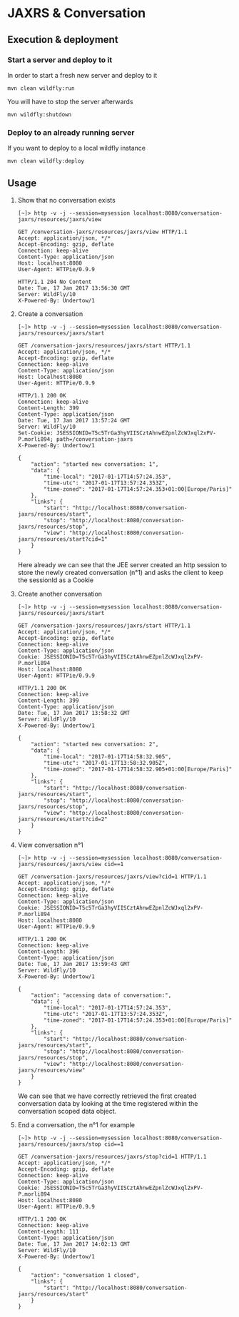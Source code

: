 # JAXRS & Conversation

## Execution & deployment

### Start a server and deploy to it
In order to start a fresh new server and deploy to it

```
mvn clean wildfly:run
```

You will have to stop the server afterwards

```
mvn wildfly:shutdown
```

### Deploy to an already running server

If you want to deploy to a local wildfly instance

```
mvn clean wildfly:deploy
```

## Usage

1. Show that no conversation exists  

    ```
    [~]> http -v -j --session=mysession localhost:8080/conversation-jaxrs/resources/jaxrs/view

    GET /conversation-jaxrs/resources/jaxrs/view HTTP/1.1
    Accept: application/json, */*
    Accept-Encoding: gzip, deflate
    Connection: keep-alive
    Content-Type: application/json
    Host: localhost:8080
    User-Agent: HTTPie/0.9.9

    HTTP/1.1 204 No Content
    Date: Tue, 17 Jan 2017 13:56:30 GMT
    Server: WildFly/10
    X-Powered-By: Undertow/1
    ```

1. Create a conversation  
    ```
    [~]> http -v -j --session=mysession localhost:8080/conversation-jaxrs/resources/jaxrs/start

    GET /conversation-jaxrs/resources/jaxrs/start HTTP/1.1
    Accept: application/json, */*
    Accept-Encoding: gzip, deflate
    Connection: keep-alive
    Content-Type: application/json
    Host: localhost:8080
    User-Agent: HTTPie/0.9.9

    HTTP/1.1 200 OK
    Connection: keep-alive
    Content-Length: 399
    Content-Type: application/json
    Date: Tue, 17 Jan 2017 13:57:24 GMT
    Server: WildFly/10
    Set-Cookie: JSESSIONID=T5c5TrGa3hyVIISCztAhnwEZpnlZcWJxql2xPV-P.morli894; path=/conversation-jaxrs
    X-Powered-By: Undertow/1

    {
        "action": "started new conversation: 1",
        "data": {
            "time-local": "2017-01-17T14:57:24.353",
            "time-utc": "2017-01-17T13:57:24.353Z",
            "time-zoned": "2017-01-17T14:57:24.353+01:00[Europe/Paris]"
        },
        "links": {
            "start": "http://localhost:8080/conversation-jaxrs/resources/start",
            "stop": "http://localhost:8080/conversation-jaxrs/resources/stop",
            "view": "http://localhost:8080/conversation-jaxrs/resources/start?cid=1"
        }
    }
    ```

    Here already we can see that the JEE server created an http session to store the newly created conversation (n°1) and asks the client to keep the sessionId as a Cookie

1. Create another conversation  
    ```
    [~]> http -v -j --session=mysession localhost:8080/conversation-jaxrs/resources/jaxrs/start

    GET /conversation-jaxrs/resources/jaxrs/start HTTP/1.1
    Accept: application/json, */*
    Accept-Encoding: gzip, deflate
    Connection: keep-alive
    Content-Type: application/json
    Cookie: JSESSIONID=T5c5TrGa3hyVIISCztAhnwEZpnlZcWJxql2xPV-P.morli894
    Host: localhost:8080
    User-Agent: HTTPie/0.9.9

    HTTP/1.1 200 OK
    Connection: keep-alive
    Content-Length: 399
    Content-Type: application/json
    Date: Tue, 17 Jan 2017 13:58:32 GMT
    Server: WildFly/10
    X-Powered-By: Undertow/1

    {
        "action": "started new conversation: 2",
        "data": {
            "time-local": "2017-01-17T14:58:32.905",
            "time-utc": "2017-01-17T13:58:32.905Z",
            "time-zoned": "2017-01-17T14:58:32.905+01:00[Europe/Paris]"
        },
        "links": {
            "start": "http://localhost:8080/conversation-jaxrs/resources/start",
            "stop": "http://localhost:8080/conversation-jaxrs/resources/stop",
            "view": "http://localhost:8080/conversation-jaxrs/resources/start?cid=2"
        }
    }
    ```

1. View conversation n°1
    ```
    [~]> http -v -j --session=mysession localhost:8080/conversation-jaxrs/resources/jaxrs/view cid==1

    GET /conversation-jaxrs/resources/jaxrs/view?cid=1 HTTP/1.1
    Accept: application/json, */*
    Accept-Encoding: gzip, deflate
    Connection: keep-alive
    Content-Type: application/json
    Cookie: JSESSIONID=T5c5TrGa3hyVIISCztAhnwEZpnlZcWJxql2xPV-P.morli894
    Host: localhost:8080
    User-Agent: HTTPie/0.9.9

    HTTP/1.1 200 OK
    Connection: keep-alive
    Content-Length: 396
    Content-Type: application/json
    Date: Tue, 17 Jan 2017 13:59:43 GMT
    Server: WildFly/10
    X-Powered-By: Undertow/1

    {
        "action": "accessing data of conversation:",
        "data": {
            "time-local": "2017-01-17T14:57:24.353",
            "time-utc": "2017-01-17T13:57:24.353Z",
            "time-zoned": "2017-01-17T14:57:24.353+01:00[Europe/Paris]"
        },
        "links": {
            "start": "http://localhost:8080/conversation-jaxrs/resources/start",
            "stop": "http://localhost:8080/conversation-jaxrs/resources/stop",
            "view": "http://localhost:8080/conversation-jaxrs/resources/view"
        }
    }
    ```

    We can see that we have correctly retrieved the first created conversation data by looking at the time registered within the conversation scoped data object.

1. End a conversation, the n°1 for example
    ```
    [~]> http -v -j --session=mysession localhost:8080/conversation-jaxrs/resources/jaxrs/stop cid==1

    GET /conversation-jaxrs/resources/jaxrs/stop?cid=1 HTTP/1.1
    Accept: application/json, */*
    Accept-Encoding: gzip, deflate
    Connection: keep-alive
    Content-Type: application/json
    Cookie: JSESSIONID=T5c5TrGa3hyVIISCztAhnwEZpnlZcWJxql2xPV-P.morli894
    Host: localhost:8080
    User-Agent: HTTPie/0.9.9

    HTTP/1.1 200 OK
    Connection: keep-alive
    Content-Length: 111
    Content-Type: application/json
    Date: Tue, 17 Jan 2017 14:02:13 GMT
    Server: WildFly/10
    X-Powered-By: Undertow/1

    {
        "action": "conversation 1 closed",
        "links": {
            "start": "http://localhost:8080/conversation-jaxrs/resources/start"
        }
    }
    ```
